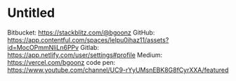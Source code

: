 # Untitled

Bitbucket: https://stackblitz.com/@bgoonz
GitHub: https://app.contentful.com/spaces/lelpu0ihaz11/assets?id=MocOPmmNliLn6PPv
Gitlab: https://app.netlify.com/user/settings#profile
Medium: https://vercel.com/bgoonz
code pen: https://www.youtube.com/channel/UC9-rYyUMsnEBK8G8fCyrXXA/featured
